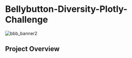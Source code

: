 # Bellybutton-Diversity-Plotly-Challenge

![bbb_banner2](https://user-images.githubusercontent.com/84881187/131230862-49ad8fbe-8518-4b92-8d75-b1192ad4cd46.jpg)


## Project Overview

